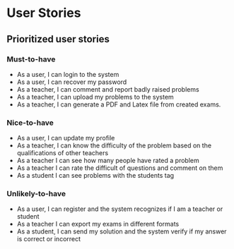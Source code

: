 # User Stories

## Prioritized user stories

### Must-to-have

* As a user, I can login to the system
* As a user, I can recover my password
* As a teacher, I can comment and report badly raised problems
* As a teacher, I can upload my problems to the system
* As a teacher, I can generate a PDF and Latex file from created exams.

### Nice-to-have

* As a user, I can update my profile
* As a teacher, I can know the difficulty of the problem based on the qualifications of other teachers
* As a teacher I can see how many people have rated a problem
* As a teacher I can rate the difficult of questions and comment on them
* As a student I can see problems with the students tag

### Unlikely-to-have

* As a user, I can register and the system recognizes if I am a teacher or student
* As a teacher I can export my exams in different formats
* As a student, I can send my solution and the system verify if my answer is correct or incorrect
